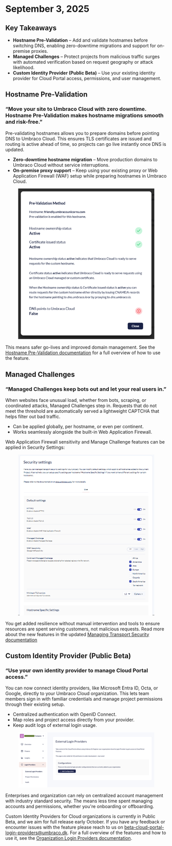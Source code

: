 # September 3, 2025

## Key Takeaways

* **Hostname Pre-Validation** – Add and validate hostnames before switching DNS, enabling zero-downtime migrations and support for on-premise proxies.
* **Managed Challenges** – Protect projects from malicious traffic surges with automated verification based on request geography or attack likelihood.
* **Custom Identity Provider (Public Beta)** – Use your existing identity provider for Cloud Portal access, permissions, and user management.

## Hostname Pre-Validation

### “Move your site to Umbraco Cloud with zero downtime. Hostname Pre-Validation makes hostname migrations smooth and risk-free.”

Pre-validating hostnames allows you to prepare domains before pointing DNS to Umbraco Cloud. This ensures TLS certificates are issued and routing is active ahead of time, so projects can go live instantly once DNS is updated.

* **Zero-downtime hostname migration** – Move production domains to Umbraco Cloud without service interruptions.
* **On-premise proxy support** – Keep using your existing proxy or Web Application Firewall (WAF) setup while preparing hostnames in Umbraco Cloud.

<figure><img src="../../go-live/manage-hostnames/images/pre-validation-status-modal.png" alt="This is a screenshot of the Pre-Validation status modal"></figure>

This means safer go-lives and improved domain management. See the [Hostname Pre-Validation documentation](../../go-live/manage-hostnames/hostname-pre-validation.md) for a full overview of how to use the feature.  

## Managed Challenges

### “Managed Challenges keep bots out and let your real users in.”

When websites face unusual load, whether from bots, scraping, or coordinated attacks, Managed Challenges step in. Requests that do not meet the threshold are automatically served a lightweight CAPTCHA that helps filter out bad traffic.

* Can be applied globally, per hostname, or even per continent.
* Works seamlessly alongside the built-in Web Application Firewall.

Web Application Firewall sensitivity and Manage Challenge features can be applied in Security Settings:
<figure><img src="../images/security-settings.png" alt="This is a screenshot of the Security Settings with the new feratures for Managed Challenges"></figure>

You get added resilience without manual intervention and tools to ensure resources are spent serving customers, not malicious requests. Read more about the new features in the updated [Managing Transport Security documentation](../../build-and-customize-your-solution/set-up-your-project/security/managing-transport-security.md)

## Custom Identity Provider (Public Beta)

### “Use your own identity provider to manage Cloud Portal access.”

You can now connect identity providers, like Microsoft Entra ID, Octa, or Google, directly to your Umbraco Cloud organization. This lets team members sign in with familiar credentials and manage project permissions through their existing setup.

* Centralized authentication with OpenID Connect.
* Map roles and project access directly from your provider.
* Keep audit logs of external login usage.

<figure><img src="../../.gitbook/assets/organization-external-login-provider.png" alt=""><figcaption></figcaption></figure>

Enterprises and organization can rely on centralized account management with industry standard security. The means less time spent managing accounts and permissions, whether you're onboarding or offboarding. 

Custom Identity Providers for Cloud organizations is currently in Public Beta, and we aim for full release early October. If you have any feedback or encounter issues with the feature please reach to us on <a href="mailto:beta-cloud-portal-login-providers@umbraco.dk">beta-cloud-portal-login-providers@umbraco.dk</a>. For a full overview of the features and how to use it, see the [Organization Login Providers documentation](../../begin-your-cloud-journey/the-cloud-portal/organizations/organization-login-providers.md). 